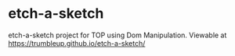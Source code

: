 # etch-a-sketch
etch-a-sketch project for TOP using Dom Manipulation.
Viewable at https://trumbleup.github.io/etch-a-sketch/
